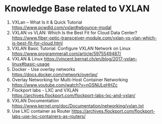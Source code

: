 # Knowledge Base related to VXLAN

1. VXLan – What Is it & Quick Tutorial
https://www.pcwdld.com/vxlan#wbounce-modal
2. VXLAN vs VLAN: Which Is the Best Fit for Cloud Data Center?
https://www.fiber-optic-transceiver-module.com/vxlan-vs-vlan-which-is-best-fit-for-cloud.html
3. VXLAN Basic Tutorial: Configure VXLAN Network on Linux
https://www.programmerall.com/article/5975549487/
4. VXLAN & Linux
https://vincent.bernat.ch/en/blog/2017-vxlan-linux#basic-usage
5. Docker - Use overlay networks
https://docs.docker.com/network/overlay/
6. Overlay Networking for Multi-Host Container Networking
https://www.youtube.com/watch?v=nGSNULpHHZc
7. Flockport labs - LXC and VXLAN
https://archives.flockport.com/flockport-labs-lxc-and-vxlan/
8. VXLAN Documentation
https://www.kernel.org/doc/Documentation/networking/vxlan.txt
9. Use LXC container as Router
https://archives.flockport.com/flockport-labs-use-lxc-containers-as-routers/
